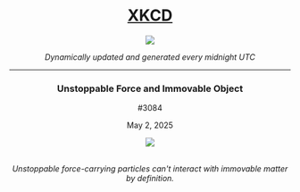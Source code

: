 
<h1 align="center"><a href="https://xkcd.com">XKCD</a></h1>
<div align="center">
    <img src="https://img.shields.io/github/last-commit/ShashashankThakur/XKCD?label=last%20updated" />
</div>

<p align="center"><i>Dynamically updated and generated every midnight UTC</i></p>
<hr>
<div align="center">
    <h3><strong>Unstoppable Force and Immovable Object</strong></h3>
    <p>#3084</p>
    <p>May 2, 2025</p>
    <img src="https://imgs.xkcd.com/comics/unstoppable_force_and_immovable_object.png">
    <br></br>
    <p><i>Unstoppable force-carrying particles can't interact with immovable matter by definition.</i></p>
</div>
